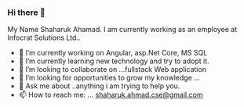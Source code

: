 ### Hi there 👋
My Name Shaharuk Ahamad. I am currently working as an employee at Infocrat Solutions Ltd..
- 🔭 I’m currently working on Angular, asp.Net Core, MS SQL
- 🌱 I’m currently learning new technology and try to adopt it.
- 👯 I’m looking to collaborate on ...fullstack Web application
- 🤔 I’m looking for opportunities to grow my knowledge ...
- 💬 Ask me about ..anything i am trying to help you.
- 📫 How to reach me: ... shaharuk.ahmad.cse@gmail.com
